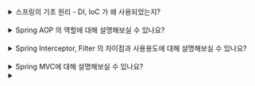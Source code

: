<details>
  <summary>스프링의 기초 원리 - DI, IoC 가 왜 사용되었는지?</summary>
  </br>
  <pre>
<b>DI(Dependency Injection)</b>와 <b>IoC(Inversion of Control)</b>는 스프링 프레임워크의 핵심 원리로, 이 두 가지 개념은 <u>더 유연하고 확장 가능한 애플리케이션을 설계하는 데 중요한 역할을 합니다.</u> 이 개념들이 왜 사용되는지 설명하겠습니다.

<br/><br/><br/>

<b>IoC(Inversion of Control)</b>
IoC는 제어의 역전이라는 개념입니다. 전통적인 프로그래밍에서는 객체가 자신의 종속성을 스스로 생성하고 관리합니다. 그러나 IoC를 적용하면 객체의 생성과 관리를 컨테이너나 프레임워크가 대신 담당합니다. 이를 통해 다음과 같은 이점이 있습니다:

1.관심사의 분리: 객체가 자신의 종속성을 직접 관리하지 않기 때문에, 비즈니스 로직과 객체 생성 로직이 분리됩니다.

2.유연한 확장성: 객체 생성 로직이 분리되면, 다양한 설정 파일이나 주입 방법을 통해 쉽게 객체를 교체하거나 확장할 수 있습니다.

3.테스트 용이성: 객체의 종속성을 쉽게 모의(Mock) 객체로 대체할 수 있기 때문에, 단위 테스트 작성이 용이해집니다.

<b>DI(Dependency Injection)</b>
DI는 의존성 주입이라는 개념으로, 객체의 종속성을 외부에서 주입해주는 방식을 말합니다. DI를 통해 객체의 생성과 종속성 주입을 스프링 컨테이너가 관리하게 됩니다. 
이를 통해 다음과 같은 이점이 있습니다.

1.코드의 유연성 증가: 객체가 필요로 하는 종속성을 외부에서 주입받기 때문에, 객체의 의존성을 쉽게 변경하거나 주입할 수 있습니다.

2.결합도 감소: 객체 간의 강한 결합을 약화시켜, 객체가 다른 객체에 의존하지 않고 인터페이스를 통해 상호작용하도록 유도합니다.

3.재사용성 향상: 종속성 주입을 통해 재사용 가능한 컴포넌트를 만들 수 있으며, 설정 파일이나 주입 방법을 변경함으로써 다양한 환경에서 재사용할 수 있습니다.

<b>요약</b>
스프링에서 DI와 IoC를 사용하는 이유는 객체의 생성과 생명주기를 관리하는 책임을 개발자에서 프레임워크로 이전함으로써, 코드의 유연성과 재사용성을 높이고, 결합도를 낮추어 유지보수와 테스트를 용이하게 하기 위함입니다.
  </pre>
</details>

<br/>

<details>
<summary>Spring AOP 의 역할에 대해 설명해보실 수 있나요?</summary>
</br>
<pre>
<b>Spring AOP(Aspect-Oriented Programming)</b>는 스프링 프레임워크의 중요한 기능 중 하나로, 관심사 분리를 통해 모듈화된 코드를 작성할 수 있게 합니다. AOP는 주로 횡단 관심사(cross-cutting concerns)를 분리하여 코드의 가독성과 유지보수성을 향상시키는 데 사용됩니다. Spring AOP의 역할에 대해 설명하겠습니다.

1.횡단 관심사(Cross-Cutting Concerns) 분리 애플리케이션에는 비즈니스 로직 외에도 로깅, 트랜잭션 관리, 보안, 캐싱 등의 기능이 필요합니다. 이러한 기능은 여러 모듈에서 공통적으로 사용되며, 이를 횡단 관심사라고 합니다. AOP를 사용하면 이러한 횡단 관심사를 핵심 비즈니스 로직에서 분리하여 모듈화할 수 있습니다.

2.AOP의 주요 구성 요소 Spring AOP는 다음과 같은 주요 구성 요소로 이루어져 있습니다:

Aspect: 횡단 관심사를 모듈화한 것으로, 여러 어드바이스와 포인트컷을 포함합니다.
Join Point: 어드바이스가 적용될 수 있는 실행 지점으로, 메서드 호출이나 예외 처리 등이 포함됩니다.
Advice: 실제로 횡단 관심사를 구현한 코드로, 특정 시점에 실행됩니다. 어드바이스는 Before, After, After Returning, After Throwing, Around 등의 타입이 있습니다.
Pointcut: 어드바이스가 적용될 Join Point를 정의한 것으로, 특정 메서드나 클래스에 적용할지 결정합니다.
Weaving: 어드바이스를 실제 대상 객체에 적용하는 과정으로, 컴파일 시, 로드 시, 런타임 시에 수행될 수 있습니다.

3.AOP의 이점
관심사의 분리: 핵심 비즈니스 로직과 횡단 관심사를 분리함으로써 코드의 가독성과 유지보수성을 높입니다.
코드 중복 감소: 여러 곳에서 반복되는 횡단 관심사 코드를 하나의 어드바이스로 정의하여 중복을 줄입니다.
유지보수 용이성: 횡단 관심사를 모듈화하면 변경 사항을 한 곳에서 관리할 수 있어 유지보수가 용이합니다.
코드 가독성 향상: 비즈니스 로직에서 부가 기능을 분리함으로써 비즈니스 로직의 가독성이 향상됩니다.

간단한 예시로 메서드 실행 전후에 로깅하는 AOP를 생각해볼 수 있습니다.

<code>
@Aspect
public class LoggingAspect {

    @Before("execution(* com.example.service.*.*(..))")
    public void logBefore(JoinPoint joinPoint) {
        System.out.println("Method " + joinPoint.getSignature().getName() + " is about to start");
    }

    @After("execution(* com.example.service.*.*(..))")
    public void logAfter(JoinPoint joinPoint) {
        System.out.println("Method " + joinPoint.getSignature().getName() + " has finished");
    }
}
</code>
위 예시에서 @Before와 @After 어드바이스는 com.example.service 패키지의 모든 메서드 실행 전후에 로깅을 수행합니다. 이를 통해 핵심 비즈니스 로직에 로깅 코드를 추가할 필요 없이 로깅 기능을 분리할 수 있습니다.

<b>요약</b>
Spring AOP는 <u>횡단 관심사를 핵심 비즈니스 로직에서 분리하여 모듈화함으로써 코드의 가독성과 유지보수성을 향상시키는 역할</u>을 합니다. 이를 통해 공통 기능의 재사용성을 높이고 코드 중복을 줄일 수 있습니다.
</pre>
</details>

<br/>

<details>
  <summary>Spring Interceptor, Filter 의 차이점과 사용용도에 대해 설명해보실 수 있나요?</summary>
  </br>
  <pre>
  <b>Interceptor</b>와 <b>Filter</b>는 웹 애플리케이션에서 요청과 응답을 가로채고 처리하는 데 사용되는 두 가지 주요 구성 요소입니다. 이들은 비슷한 기능을 제공하지만, 사용 시점과 용도가 다릅니다. 아래에 이들의 차이점과 사용 용도를 설명하고, HTML 테이블로 요약하겠습니다.
  </pre>
  <table border="1">
      <thead>
          <tr>
              <th>구분</th>
              <th>Filter</th>
              <th>Interceptor</th>
          </tr>
      </thead>
      <tbody>
          <tr>
              <td>정의</td>
              <td>서블릿 스펙에 정의된 구성 요소로, 요청과 응답을 가로채고 처리</td>
              <td>스프링 MVC에서 제공하는 구성 요소로, 핸들러 실행 전후에 작업 수행</td>
          </tr>
          <tr>
              <td>동작 레벨</td>
              <td>서블릿 컨테이너 레벨 (웹 컨테이너)</td>
              <td>스프링 핸들러(컨트롤러) 레벨(스프링 컨테이너)</td>
          </tr>
          <tr>
              <td>주요 사용 예</td>
              <td>인코딩 처리, 로깅, 보안 검사</td>
              <td>로그인 체크, 로깅, 공통 작업 처리</td>
          </tr>
          <tr>
              <td>적용 범위</td>
              <td>애플리케이션 전체 (글로벌 적용)</td>
              <td>특정 핸들러에만 적용 가능 (정밀한 제어)</td>
          </tr>
          <tr>
              <td>초기화 및 종료</td>
              <td>init(), destroy() 메서드를 통해 초기화 및 종료 작업 수행</td>
              <td>preHandle(), postHandle(), afterCompletion() 메서드를 통해 요청 전후 작업 수행</td>
          </tr>
      </tbody>
  </table>
  <pre>
  <b>요약</b>
  Filter는 서블릿 스펙에 정의된 구성 요소로, 서블릿 컨테이너 레벨에서 요청과 응답을 가로채고 처리합니다. 주로 인코딩 처리, 로깅, 보안 검사 등 전역적으로 필요한 작업에 사용됩니다.

  Interceptor는 스프링 MVC에서 제공하는 구성 요소로, 스프링 핸들러(컨트롤러) 실행 전후에 작업을 수행합니다. 로그인 체크, 로깅, 공통 작업 처리 등 특정 요청 처리 흐름을 세밀하게 제어하는 데 유용합니다.
  </pre>
</details>

<br/>

<details>
  <summary>Spring MVC에 대해 설명해보실 수 있나요?</summary>
  </br>
  <pre>
Spring MVC(Spring Model-View-Controller)는 스프링 프레임워크의 웹 애플리케이션 개발을 위한 모듈로, 전통적인 MVC 패턴을 기반으로 웹 애플리케이션을 구성하고 동작시킵니다. Spring MVC는 웹 애플리케이션의 각 부분을 명확히 분리하여, 유지보수성과 확장성을 높이는 데 중점을 둡니다.
<br/>
<b>핵심 개념</b><br/>
1.<b>Model (모델)</b>
모델은 애플리케이션의 데이터 및 비즈니스 로직을 담당합니다. 데이터베이스와 상호작용하거나, 비즈니스 로직을 처리하여 뷰에 전달할 데이터를 준비합니다. 스프링에서는 주로 Java 객체나 @Service 빈을 통해 모델을 구현합니다.
<br/>
2.<b>View (뷰)</b>
뷰는 사용자에게 정보를 표시하는 부분으로, HTML, JSP, Thymeleaf, FreeMarker 등을 사용하여 구현할 수 있습니다. 모델로부터 받은 데이터를 사용자에게 표시합니다.
<br/>
3.<b>Controller (컨트롤러)</b>
컨트롤러는 사용자의 요청을 처리하고, 적절한 모델과 뷰를 선택하는 역할을 합니다. 스프링에서는 주로 @Controller 애너테이션을 사용하여 컨트롤러를 정의합니다.

<br/>
<b>주요 구성 요소</b><br/>
<b>DispatcherServlet</b>
Spring MVC의 중심 컴포넌트로, 모든 요청을 받아 적절한 핸들러(컨트롤러)로 전달합니다. 각 요청을 처리한 후 적절한 뷰를 선택하여 응답을 반환합니다.
<br/>
<b>Handler Mapping</b>
요청 URL을 어떤 컨트롤러가 처리할지 결정합니다. 스프링은 여러 가지 핸들러 매핑 전략을 제공하며, 개발자는 이를 통해 URL과 컨트롤러 메서드를 매핑할 수 있습니다.
<br/>
<b>Controller</b>
사용자의 요청을 처리하고, 모델 데이터를 준비하여 뷰에 전달합니다. @Controller 또는 @RestController 애너테이션을 사용합니다.
<br/>
<b>View Resolver</b>
컨트롤러가 반환한 논리적 뷰 이름을 실제 뷰로 변환하는 역할을 합니다. JSP, Thymeleaf, FreeMarker 등 다양한 뷰 리졸버를 설정할 수 있습니다.
<br/>
<b>ModelAndView</b>
컨트롤러가 반환하는 객체로, 모델 데이터와 뷰 이름을 함께 담고 있습니다.
<br/>
동작 흐름
요청 수신: 클라이언트의 HTTP 요청이 DispatcherServlet에 도달합니다.
핸들러 매핑: DispatcherServlet은 요청 URL을 분석하여 적절한 컨트롤러를 찾기 위해 HandlerMapping을 사용합니다.
핸들러 호출: DispatcherServlet은 찾아낸 컨트롤러를 호출하여 요청을 처리합니다.
모델 준비: 컨트롤러는 필요한 데이터를 준비하여 모델에 담고, 뷰 이름과 함께 ModelAndView 객체를 반환합니다.
뷰 리졸버: DispatcherServlet은 ViewResolver를 사용하여 논리적 뷰 이름을 실제 뷰로 변환합니다.
응답 생성: 최종적으로 뷰가 렌더링되어 클라이언트에게 응답이 반환됩니다.
  </pre>
</details>

<details>
  <summary></summary>
  </br>
  <pre>

  </pre>
  <p><b></b><br/><br/>
  <code></code>
  <ul>
   <li></li>
   <li></li>
  </ul>
  </p>
</details>